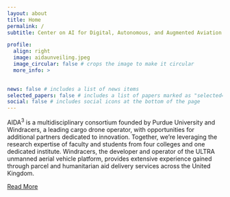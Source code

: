 ```yaml
---
layout: about
title: Home
permalink: /
subtitle: Center on AI for Digital, Autonomous, and Augmented Aviation

profile:
  align: right
  image: aidaunveiling.jpeg
  image_circular: false # crops the image to make it circular
  more_info: >
    

news: false # includes a list of news items
selected_papers: false # includes a list of papers marked as "selected={true}"
social: false # includes social icons at the bottom of the page
---
```


AIDA<sup>3</sup> is a multidisciplinary consortium founded by Purdue University and Windracers, a leading cargo drone operator, with opportunities for additional partners dedicated to innovation. Together, we’re leveraging the research expertise of faculty and students from four colleges and one dedicated institute. Windracers, the developer and operator of the ULTRA unmanned aerial vehicle platform, provides extensive experience gained through parcel and humanitarian aid delivery services across the United Kingdom.


<a href="https://www.purdue.edu/computes/aida3/">Read More</a>

<!-- Write your biography here. Tell the world about yourself. Link to your favorite [subreddit](http://reddit.com). You can put a picture in, too. The code is already in, just name your picture `prof_pic.jpg` and put it in the `img/` folder.

Put your address / P.O. box / other info right below your picture. You can also disable any of these elements by editing `profile` property of the YAML header of your `_pages/about.md`. Edit `_bibliography/papers.bib` and Jekyll will render your [publications page](/al-folio/publications/) automatically.

Link to your social media connections, too. This theme is set up to use [Font Awesome icons](https://fontawesome.com/) and [Academicons](https://jpswalsh.github.io/academicons/), like the ones below. Add your Facebook, Twitter, LinkedIn, Google Scholar, or just disable all of them. -->
